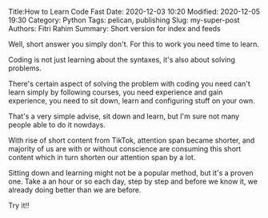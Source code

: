 Title:How to Learn Code Fast
Date: 2020-12-03 10:20
Modified: 2020-12-05 19:30
Category: Python
Tags: pelican, publishing
Slug: my-super-post
Authors: Fitri Rahim
Summary: Short version for index and feeds

Well, short answer you simply don't. For this to work you need time to learn. 

Coding is not just learning about the syntaxes, it's also about solving problems.

There's certain aspect of solving the problem with coding you need can't learn simply by following courses, you need experience and gain experience, you need to sit down, learn and configuring stuff on your own.

That's a very simple advise, sit down and learn, but I'm sure not many people able to do it nowdays.

With rise of short content from TikTok, attention span became shorter, and majority of us are with or without conscience are consuming this short content which in turn shorten our attention span by a lot. 

Sitting down and learning might not be a popular method, but it's a proven one. Take a an hour or so each day, step by step and before we know it, we already doing better than we are before. 

Try it!!
